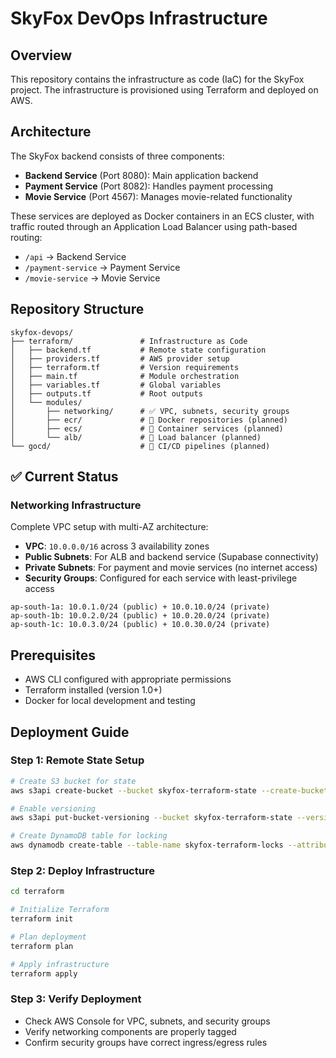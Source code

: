 # SkyFox DevOps Infrastructure

## Overview

This repository contains the infrastructure as code (IaC) for the SkyFox project. The infrastructure is provisioned using Terraform and deployed on AWS.

## Architecture

The SkyFox backend consists of three components:
- **Backend Service** (Port 8080): Main application backend
- **Payment Service** (Port 8082): Handles payment processing
- **Movie Service** (Port 4567): Manages movie-related functionality

These services are deployed as Docker containers in an ECS cluster, with traffic routed through an Application Load Balancer using path-based routing:
- `/api` → Backend Service
- `/payment-service` → Payment Service
- `/movie-service` → Movie Service

## Repository Structure

```
skyfox-devops/
├── terraform/               # Infrastructure as Code
│   ├── backend.tf           # Remote state configuration
│   ├── providers.tf         # AWS provider setup
│   ├── terraform.tf         # Version requirements
│   ├── main.tf              # Module orchestration
│   ├── variables.tf         # Global variables
│   ├── outputs.tf           # Root outputs
│   └── modules/
│       ├── networking/      # ✅ VPC, subnets, security groups
│       ├── ecr/             # 🔄 Docker repositories (planned)
│       ├── ecs/             # 🔄 Container services (planned)
│       └── alb/             # 🔄 Load balancer (planned)
└── gocd/                    # 🔄 CI/CD pipelines (planned)
```

## ✅ Current Status

### Networking Infrastructure
Complete VPC setup with multi-AZ architecture:
- **VPC**: `10.0.0.0/16` across 3 availability zones
- **Public Subnets**: For ALB and backend service (Supabase connectivity)
- **Private Subnets**: For payment and movie services (no internet access)
- **Security Groups**: Configured for each service with least-privilege access

```
ap-south-1a: 10.0.1.0/24 (public) + 10.0.10.0/24 (private)
ap-south-1b: 10.0.2.0/24 (public) + 10.0.20.0/24 (private)  
ap-south-1c: 10.0.3.0/24 (public) + 10.0.30.0/24 (private)
```

## Prerequisites

- AWS CLI configured with appropriate permissions
- Terraform installed (version 1.0+)
- Docker for local development and testing

## Deployment Guide

### Step 1: Remote State Setup
```bash
# Create S3 bucket for state
aws s3api create-bucket --bucket skyfox-terraform-state --create-bucket-configuration LocationConstraint=ap-south-1

# Enable versioning
aws s3api put-bucket-versioning --bucket skyfox-terraform-state --versioning-configuration Status=Enabled

# Create DynamoDB table for locking
aws dynamodb create-table --table-name skyfox-terraform-locks --attribute-definitions AttributeName=LockID,AttributeType=S --key-schema AttributeName=LockID,KeyType=HASH --billing-mode PAY_PER_REQUEST
```

### Step 2: Deploy Infrastructure
```bash
cd terraform

# Initialize Terraform
terraform init

# Plan deployment
terraform plan

# Apply infrastructure
terraform apply
```

### Step 3: Verify Deployment
- Check AWS Console for VPC, subnets, and security groups
- Verify networking components are properly tagged
- Confirm security groups have correct ingress/egress rules
